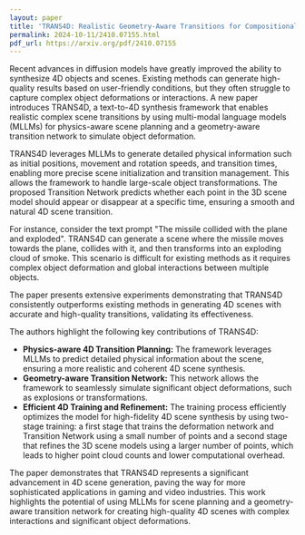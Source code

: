 ```yaml
---
layout: paper
title: 'TRANS4D: Realistic Geometry-Aware Transitions for Compositional Text-to-4D Synthesis'
permalink: 2024-10-11/2410.07155.html
pdf_url: https://arxiv.org/pdf/2410.07155
---
```


Recent advances in diffusion models have greatly improved the ability to synthesize 4D objects and scenes. Existing methods can generate high-quality results based on user-friendly conditions, but they often struggle to capture complex object deformations or interactions. A new paper introduces TRANS4D, a text-to-4D synthesis framework that enables realistic complex scene transitions by using multi-modal language models (MLLMs) for physics-aware scene planning and a geometry-aware transition network to simulate object deformation. 

TRANS4D leverages MLLMs to generate detailed physical information such as initial positions, movement and rotation speeds, and transition times, enabling more precise scene initialization and transition management. This allows the framework to handle large-scale object transformations.  The proposed Transition Network predicts whether each point in the 3D scene model should appear or disappear at a specific time, ensuring a smooth and natural 4D scene transition. 

For instance, consider the text prompt "The missile collided with the plane and exploded". TRANS4D can generate a scene where the missile moves towards the plane, collides with it, and then transforms into an exploding cloud of smoke. This scenario is difficult for existing methods as it requires complex object deformation and global interactions between multiple objects.

The paper presents extensive experiments demonstrating that TRANS4D consistently outperforms existing methods in generating 4D scenes with accurate and high-quality transitions, validating its effectiveness.  

The authors highlight the following key contributions of TRANS4D:

- **Physics-aware 4D Transition Planning:** The framework leverages MLLMs to predict detailed physical information about the scene, ensuring a more realistic and coherent 4D scene synthesis.
- **Geometry-aware Transition Network:** This network allows the framework to seamlessly simulate significant object deformations, such as explosions or transformations. 
- **Efficient 4D Training and Refinement:**  The training process efficiently optimizes the model for high-fidelity 4D scene synthesis by using two-stage training: a first stage that trains the deformation network and Transition Network using a small number of points and a second stage that refines the 3D scene models using a larger number of points, which leads to higher point cloud counts and lower computational overhead.

The paper demonstrates that TRANS4D represents a significant advancement in 4D scene generation, paving the way for more sophisticated applications in gaming and video industries. This work highlights the potential of using MLLMs for scene planning and a geometry-aware transition network for creating high-quality 4D scenes with complex interactions and significant object deformations. 
